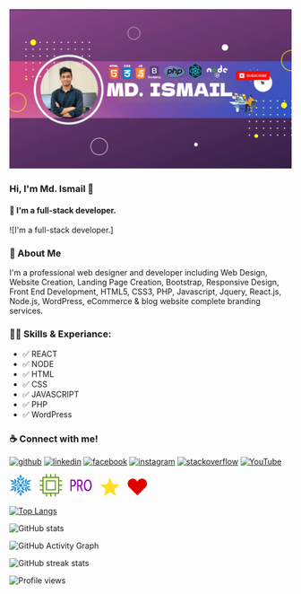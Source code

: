 
<img src="banner.jpg" alt="Ismail" />

### Hi, I'm Md. Ismail 👋
#### 👑 I'm a full-stack developer.
![I'm a full-stack developer.]

### 🚀 About Me
I'm a professional web designer and developer including Web Design, Website Creation, Landing Page Creation, Bootstrap, Responsive Design, Front End Development, HTML5, CSS3, PHP, Javascript, Jquery, React.js, Node.js, WordPress, eCommerce & blog website complete branding services.

### 👨‍💻 Skills & Experiance: 
- ✅ REACT 
- ✅ NODE
- ✅ HTML
- ✅ CSS
- ✅ JAVASCRIPT
- ✅ PHP
- ✅ WordPress




### ☕ Connect with me!
[<img src='https://cdn.jsdelivr.net/npm/simple-icons@3.0.1/icons/github.svg' alt='github' height='40'>](https://github.com/ismailciucse)  [<img src='https://cdn.jsdelivr.net/npm/simple-icons@3.0.1/icons/linkedin.svg' alt='linkedin' height='40'>](https://www.linkedin.com/in/ismailcse/)  [<img src='https://cdn.jsdelivr.net/npm/simple-icons@3.0.1/icons/facebook.svg' alt='facebook' height='40'>](https://www.facebook.com/ismailciucse)  [<img src='https://cdn.jsdelivr.net/npm/simple-icons@3.0.1/icons/instagram.svg' alt='instagram' height='40'>](https://www.instagram.com/ismailcse/)  [<img src='https://cdn.jsdelivr.net/npm/simple-icons@3.0.1/icons/stackoverflow.svg' alt='stackoverflow' height='40'>](https://stackoverflow.com/users/20872429/md-ismail)  [<img src='https://cdn.jsdelivr.net/npm/simple-icons@3.0.1/icons/youtube.svg' alt='YouTube' height='40'>](https://www.youtube.com/@ismailcse)  

<a href='https://archiveprogram.github.com/'><img src='https://raw.githubusercontent.com/acervenky/animated-github-badges/master/assets/acbadge.gif' width='40' height='40'></a> <a href='https://docs.github.com/en/developers'><img src='https://raw.githubusercontent.com/acervenky/animated-github-badges/master/assets/devbadge.gif' width='40' height='40'></a> <a href='https://github.com/pricing'><img src='https://raw.githubusercontent.com/acervenky/animated-github-badges/master/assets/pro.gif' width='40' height='40'></a> <a href='https://stars.github.com/'><img src='https://raw.githubusercontent.com/acervenky/animated-github-badges/master/assets/starbadge.gif' width='35' height='35'></a> <a href='https://docs.github.com/en/github/supporting-the-open-source-community-with-github-sponsors'><img src='https://raw.githubusercontent.com/acervenky/animated-github-badges/master/assets/sponsorbadge.gif' width='35' height='35'></a> 


[![Top Langs](https://github-readme-stats.vercel.app/api/top-langs/?username=ismailciucse)](https://github.com/anuraghazra/github-readme-stats)

![GitHub stats](https://github-readme-stats.vercel.app/api?username=ismailciucse&show_icons=true&count_private=true)  

![GitHub Activity Graph](https://activity-graph.herokuapp.com/graph?username=ismailciucse)  

![GitHub streak stats](https://streak-stats.demolab.com/?user=ismailciucse)  

![Profile views](https://gpvc.arturio.dev/ismailciucse)  
